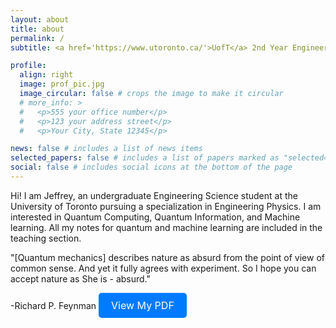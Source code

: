 ```yaml
---
layout: about
title: about
permalink: /
subtitle: <a href='https://www.utoronto.ca/'>UofT</a> 2nd Year Engineering Physics

profile:
  align: right
  image: prof_pic.jpg
  image_circular: false # crops the image to make it circular
  # more_info: >
  #   <p>555 your office number</p>
  #   <p>123 your address street</p>
  #   <p>Your City, State 12345</p>

news: false # includes a list of news items
selected_papers: false # includes a list of papers marked as "selected={true}"
social: false # includes social icons at the bottom of the page
---
```


Hi! I am Jeffrey, an undergraduate Engineering Science student at the University of Toronto pursuing a specialization in Engineering Physics. I am interested in Quantum Computing, Quantum Information, and Machine learning. All my notes for quantum and machine learning are included in the teaching section.

"[Quantum mechanics] describes nature as absurd from the point of view of common sense. And yet it fully agrees with experiment. So I hope you can accept nature as She is - absurd."

-Richard P. Feynman
<a href="assets\pdf\example_pdf.pdf" style="display: inline-block; padding: 10px 20px; font-size: 16px; color: white; background-color: #007BFF; border-radius: 5px; text-decoration: none; text-align: center;" target="_blank">View My PDF</a>
